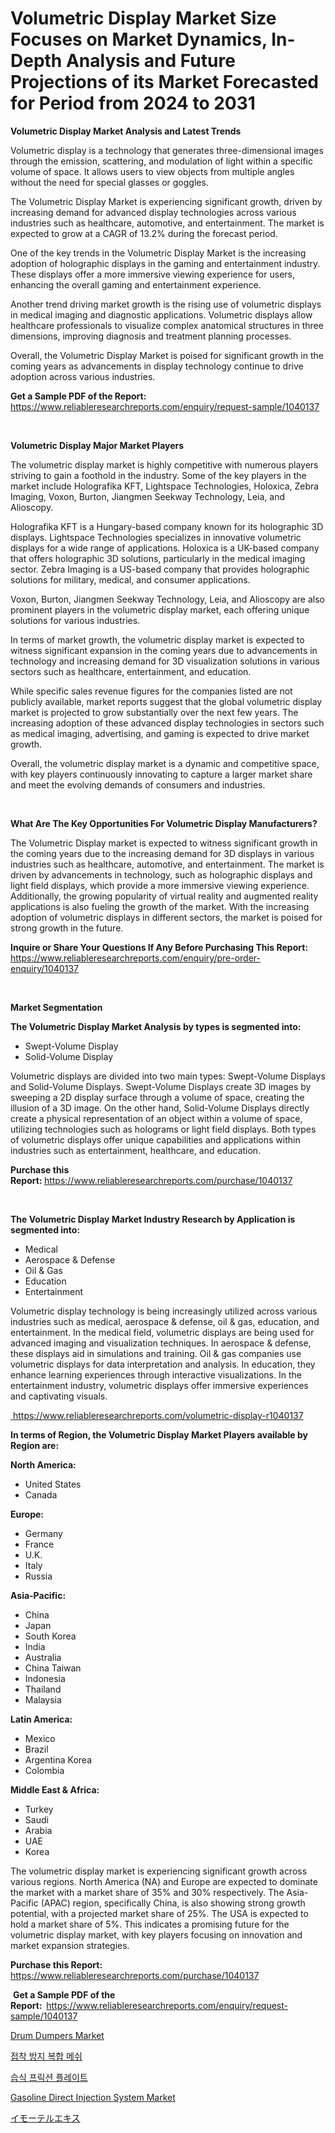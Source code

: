 <p><h1>Volumetric Display Market Size Focuses on Market Dynamics, In-Depth Analysis and Future Projections of its Market Forecasted for Period from 2024 to 2031</h1></p><p><strong>Volumetric Display Market Analysis and Latest Trends</strong></p>
<p><p>Volumetric display is a technology that generates three-dimensional images through the emission, scattering, and modulation of light within a specific volume of space. It allows users to view objects from multiple angles without the need for special glasses or goggles.</p><p>The Volumetric Display Market is experiencing significant growth, driven by increasing demand for advanced display technologies across various industries such as healthcare, automotive, and entertainment. The market is expected to grow at a CAGR of 13.2% during the forecast period.</p><p>One of the key trends in the Volumetric Display Market is the increasing adoption of holographic displays in the gaming and entertainment industry. These displays offer a more immersive viewing experience for users, enhancing the overall gaming and entertainment experience.</p><p>Another trend driving market growth is the rising use of volumetric displays in medical imaging and diagnostic applications. Volumetric displays allow healthcare professionals to visualize complex anatomical structures in three dimensions, improving diagnosis and treatment planning processes.</p><p>Overall, the Volumetric Display Market is poised for significant growth in the coming years as advancements in display technology continue to drive adoption across various industries.</p></p>
<p><strong>Get a Sample PDF of the Report:&nbsp;</strong> <a href="https://www.reliableresearchreports.com/enquiry/request-sample/1040137">https://www.reliableresearchreports.com/enquiry/request-sample/1040137</a></p>
<p>&nbsp;</p>
<p><strong>Volumetric Display Major Market Players</strong></p>
<p><p>The volumetric display market is highly competitive with numerous players striving to gain a foothold in the industry. Some of the key players in the market include Holografika KFT, Lightspace Technologies, Holoxica, Zebra Imaging, Voxon, Burton, Jiangmen Seekway Technology, Leia, and Alioscopy.</p><p>Holografika KFT is a Hungary-based company known for its holographic 3D displays. Lightspace Technologies specializes in innovative volumetric displays for a wide range of applications. Holoxica is a UK-based company that offers holographic 3D solutions, particularly in the medical imaging sector. Zebra Imaging is a US-based company that provides holographic solutions for military, medical, and consumer applications.</p><p>Voxon, Burton, Jiangmen Seekway Technology, Leia, and Alioscopy are also prominent players in the volumetric display market, each offering unique solutions for various industries.</p><p>In terms of market growth, the volumetric display market is expected to witness significant expansion in the coming years due to advancements in technology and increasing demand for 3D visualization solutions in various sectors such as healthcare, entertainment, and education.</p><p>While specific sales revenue figures for the companies listed are not publicly available, market reports suggest that the global volumetric display market is projected to grow substantially over the next few years. The increasing adoption of these advanced display technologies in sectors such as medical imaging, advertising, and gaming is expected to drive market growth.</p><p>Overall, the volumetric display market is a dynamic and competitive space, with key players continuously innovating to capture a larger market share and meet the evolving demands of consumers and industries.</p></p>
<p>&nbsp;</p>
<p><strong>What Are The Key Opportunities For Volumetric Display Manufacturers?</strong></p>
<p><p>The Volumetric Display market is expected to witness significant growth in the coming years due to the increasing demand for 3D displays in various industries such as healthcare, automotive, and entertainment. The market is driven by advancements in technology, such as holographic displays and light field displays, which provide a more immersive viewing experience. Additionally, the growing popularity of virtual reality and augmented reality applications is also fueling the growth of the market. With the increasing adoption of volumetric displays in different sectors, the market is poised for strong growth in the future.</p></p>
<p><strong>Inquire or Share Your Questions If Any Before Purchasing This Report:</strong> <a href="https://www.reliableresearchreports.com/enquiry/pre-order-enquiry/1040137">https://www.reliableresearchreports.com/enquiry/pre-order-enquiry/1040137</a></p>
<p>&nbsp;</p>
<p><strong>Market Segmentation</strong></p>
<p><strong>The Volumetric Display Market Analysis by types is segmented into:</strong></p>
<p><ul><li>Swept-Volume Display</li><li>Solid-Volume Display</li></ul></p>
<p><p>Volumetric displays are divided into two main types: Swept-Volume Displays and Solid-Volume Displays. Swept-Volume Displays create 3D images by sweeping a 2D display surface through a volume of space, creating the illusion of a 3D image. On the other hand, Solid-Volume Displays directly create a physical representation of an object within a volume of space, utilizing technologies such as holograms or light field displays. Both types of volumetric displays offer unique capabilities and applications within industries such as entertainment, healthcare, and education.</p></p>
<p><strong>Purchase this Report:&nbsp;</strong><a href="https://www.reliableresearchreports.com/purchase/1040137">https://www.reliableresearchreports.com/purchase/1040137</a></p>
<p>&nbsp;</p>
<p><strong>The Volumetric Display Market Industry Research by Application is segmented into:</strong></p>
<p><ul><li>Medical</li><li>Aerospace & Defense</li><li>Oil & Gas</li><li>Education</li><li>Entertainment</li></ul></p>
<p><p>Volumetric display technology is being increasingly utilized across various industries such as medical, aerospace & defense, oil & gas, education, and entertainment. In the medical field, volumetric displays are being used for advanced imaging and visualization techniques. In aerospace & defense, these displays aid in simulations and training. Oil & gas companies use volumetric displays for data interpretation and analysis. In education, they enhance learning experiences through interactive visualizations. In the entertainment industry, volumetric displays offer immersive experiences and captivating visuals.</p></p>
<p><a href="https://www.reliableresearchreports.com/volumetric-display-r1040137">&nbsp;https://www.reliableresearchreports.com/volumetric-display-r1040137</a></p>
<p><strong>In terms of Region, the Volumetric Display Market Players available by Region are:</strong></p>
<p>
    <p> <strong> North America: </strong>
        <ul>
            <li>United States</li>
            <li>Canada</li>
        </ul>
        </p> 
    <p> <strong> Europe: </strong>
        <ul>
            <li>Germany</li>
            <li>France</li>
            <li>U.K.</li>
            <li>Italy</li>
            <li>Russia</li>
        </ul>
        </p> 
    <p> <strong> Asia-Pacific: </strong>
        <ul>
            <li>China</li>
            <li>Japan</li>
            <li>South Korea</li>
            <li>India</li>
            <li>Australia</li>
            <li>China Taiwan</li>
            <li>Indonesia</li>
            <li>Thailand</li>
            <li>Malaysia</li>
        </ul>
        </p> 
    <p> <strong> Latin America: </strong>
        <ul>
            <li>Mexico</li>
            <li>Brazil</li>
            <li>Argentina Korea</li>
            <li>Colombia</li>
        </ul>
        </p> 
    <p> <strong> Middle East & Africa: </strong>
        <ul>
            <li>Turkey</li>
            <li>Saudi</li>
            <li>Arabia</li>
            <li>UAE</li>
            <li>Korea</li>
        </ul>
    </p>
    </p>
<p><p>The volumetric display market is experiencing significant growth across various regions. North America (NA) and Europe are expected to dominate the market with a market share of 35% and 30% respectively. The Asia-Pacific (APAC) region, specifically China, is also showing strong growth potential, with a projected market share of 25%. The USA is expected to hold a market share of 5%. This indicates a promising future for the volumetric display market, with key players focusing on innovation and market expansion strategies.</p></p>
<p><strong>Purchase this Report: </strong><a href="https://www.reliableresearchreports.com/purchase/1040137">https://www.reliableresearchreports.com/purchase/1040137</a></p>
<p>&nbsp;<strong>Get a Sample PDF of the Report:&nbsp;&nbsp;</strong><a href="https://www.reliableresearchreports.com/enquiry/request-sample/1040137">https://www.reliableresearchreports.com/enquiry/request-sample/1040137</a></p>
<p><strong></strong></p>
<p><p><a href="https://github.com/susanjprice2023/Market-Research-Report-List-1/blob/main/drum-dumpers-market.md">Drum Dumpers Market</a></p><p><a href="https://github.com/fatmarawatan39/Market-Research-Report-List-1/blob/main/2215712116465.md">접착 방지 복합 메쉬</a></p><p><a href="https://github.com/ConstantinVon/Market-Research-Report-List-1/blob/main/1423639116464.md">습식 프릭션 플레이트</a></p><p><a href="https://github.com/dmmanir420/Market-Research-Report-List-1/blob/main/gasoline-direct-injection-system-market.md">Gasoline Direct Injection System Market</a></p><p><a href="https://github.com/reliezer65/Market-Research-Report-List-1/blob/main/2261142129007.md">イモーテルエキス</a></p></p>